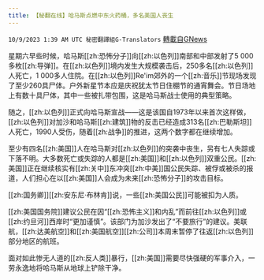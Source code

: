 ```yaml
---
title: 【秘翻在线】哈马斯点燃中东火药桶，多名美国人丧生
---
```

`10/9/2023 1:39 AM UTC 秘密翻譯組G-Translators` [轉載自GNews](https://gnews.org/articles/1805643)

         

星期六早些时候，哈马斯[[zh:恐怖分子]]向[[zh:以色列]]南部和中部发射了5 000多枚[[zh:导弹]]。在[[zh:以色列]]境内发生大规模袭击后，250多名[[zh:以色列]]人死亡，1 000多人住院。在[[zh:以色列]]Re'im郊外的一个[[zh:音乐]]节现场发现了至少260具尸体。户外新星节本应是庆祝犹太节日住棚节的通宵舞会。节日场地上有数十具尸体，其中一些被扎带包围，这是哈马斯战士使用的典型策略。

随之，[[zh:以色列]]正式向哈马斯宣战——这是该国自1973年以来首次这样做，[[zh:以色列]]对加沙和哈马斯[[zh:建筑]]物的反击已经造成313名[[zh:巴勒斯坦]]人死亡，1990人受伤，随着[[zh:战争]]的推进，这两个数字都在继续增加。 

至少有四名[[zh:美国]]人在哈马斯对[[zh:以色列]]的突袭中丧生，另有七人失踪或下落不明。大多数死亡或失踪的人都是[[zh:美国]]和[[zh:以色列]]双重公民。[[zh:美国]]正在继续核实有[[zh:关中]]东冲突[[zh:中美]]国公民失踪、被俘或被杀的报道，人们担心在以[[zh:美国]]人会成为未来[[zh:恐怖分子]]的攻击目标。

[[zh:国务卿]][[zh:安东尼·布林肯]]说，一些[[zh:美国公民]]可能被扣为人质。

[[zh:美国国务院]]建议公民在因“[[zh:恐怖主义]]和内乱”而前往[[zh:以色列]]或[[zh:约旦河]]西岸时“更加谨慎”。该部门为加沙发出了“不要旅行”的建议。美联航，[[zh:达美航空]]和[[zh:美国航空]][[zh:公司]]本周末暂停了往返[[zh:以色列]]部分地区的航班。

面对如此惨无人道的[[zh:反人类]]暴行，[[zh:美国]]需要尽快强硬的军事介入，一劳永逸地将哈马斯从地球上铲除干净。
